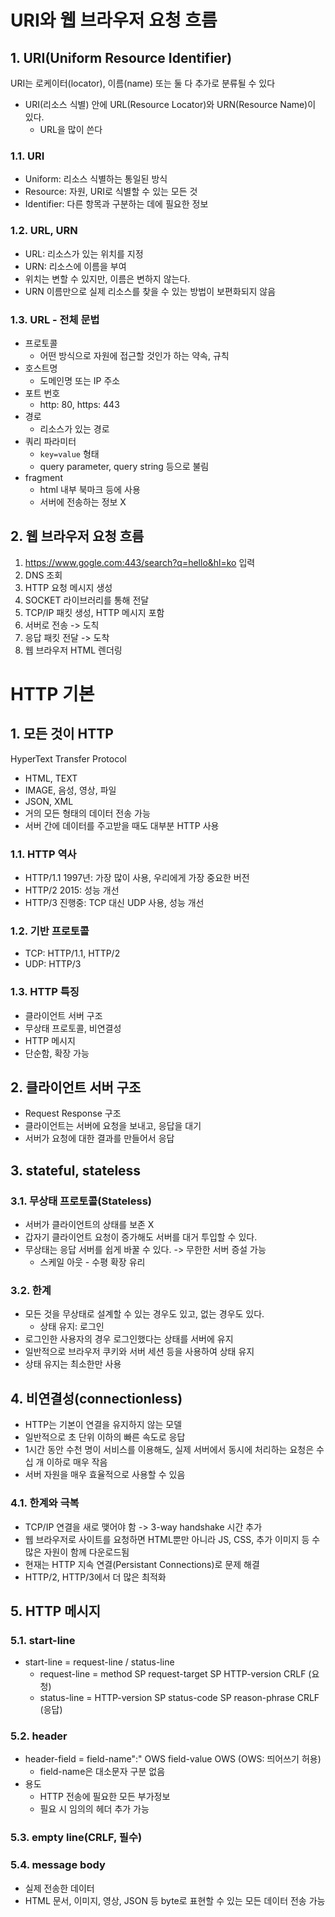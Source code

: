 # URI와 웹 브라우저 요청 흐름
## 1. URI(Uniform Resource Identifier)
URI는 로케이터(locator), 이름(name) 또는 둘 다 추가로 분류될 수 있다
- URI(리소스 식별) 안에 URL(Resource Locator)와 URN(Resource Name)이 있다.
  - URL을 많이 쓴다
### 1.1. URI
- Uniform: 리소스 식별하는 통일된 방식
- Resource: 자원, URI로 식별할 수 있는 모든 것
- Identifier: 다른 항목과 구분하는 데에 필요한 정보
 
### 1.2. URL, URN
- URL: 리소스가 있는 위치를 지정
- URN: 리소스에 이름을 부여
- 위치는 변할 수 있지만, 이름은 변하지 않는다.
- URN 이름만으로 실제 리소스를 찾을 수 있는 방법이 보편화되지 않음

### 1.3. URL - 전체 문법
- 프로토콜
  - 어떤 방식으로 자원에 접근할 것인가 하는 약속, 규칙
- 호스트명
  - 도메인명 또는 IP 주소
- 포트 번호
  - http: 80, https: 443
- 경로
  - 리소스가 있는 경로
- 쿼리 파라미터
  - `key=value` 형태
  - query parameter, query string 등으로 불림
- fragment
  - html 내부 북마크 등에 사용
  - 서버에 전송하는 정보 X

## 2. 웹 브라우저 요청 흐름
1. https://www.gogle.com:443/search?q=hello&hl=ko 입력
2. DNS 조회
3. HTTP 요청 메시지 생성
4. SOCKET 라이브러리를 통해 전달
5. TCP/IP 패킷 생성, HTTP 메시지 포함
6. 서버로 전송 -> 도칙
7. 응답 패킷 전달 -> 도착
8. 웹 브라우저 HTML 렌더링

# HTTP 기본
## 1. 모든 것이 HTTP
HyperText Transfer Protocol
- HTML, TEXT
- IMAGE, 음성, 영상, 파일
- JSON, XML
- 거의 모든 형태의 데이터 전송 가능
- 서버 간에 데이터를 주고받을 때도 대부분 HTTP 사용

### 1.1. HTTP 역사
- HTTP/1.1 1997년: 가장 많이 사용, 우리에게 가장 중요한 버전
- HTTP/2 2015: 성능 개선
- HTTP/3 진행중: TCP 대신 UDP 사용, 성능 개선

### 1.2. 기반 프로토콜
- TCP: HTTP/1.1, HTTP/2
- UDP: HTTP/3

### 1.3. HTTP 특징
- 클라이언트 서버 구조
- 무상태 프로토콜, 비연결성
- HTTP 메시지
- 단순함, 확장 가능

## 2. 클라이언트 서버 구조
- Request Response 구조
- 클라이언트는 서버에 요청을 보내고, 응답을 대기
- 서버가 요청에 대한 결과를 만들어서 응답

## 3. stateful, stateless
### 3.1. 무상태 프로토콜(Stateless)
- 서버가 클라이언트의 상태를 보존 X
- 갑자기 클라이언트 요청이 증가해도 서버를 대거 투입할 수 있다.
- 무상태는 응답 서버를 쉽게 바꿀 수 있다. -> 무한한 서버 증설 가능
  - 스케일 아웃 - 수평 확장 유리

### 3.2. 한계
- 모든 것을 무상태로 설계할 수 있는 경우도 있고, 없는 경우도 있다.
  - 상태 유지: 로그인
- 로그인한 사용자의 경우 로그인했다는 상태를 서버에 유지
- 일반적으로 브라우저 쿠키와 서버 세션 등을 사용하여 상태 유지
- 상태 유지는 최소한만 사용

## 4. 비연결성(connectionless)
- HTTP는 기본이 연결을 유지하지 않는 모델
- 일반적으로 초 단위 이하의 빠른 속도로 응답
- 1시간 동안 수천 명이 서비스를 이용해도, 실제 서버에서 동시에 처리하는 요청은 수십 개 이하로 매우 작음
- 서버 자원을 매우 효율적으로 사용할 수 있음

### 4.1. 한계와 극복
- TCP/IP 연결을 새로 맺어야 함 -> 3-way handshake 시간 추가
- 웹 브라우저로 사이트를 요청하면 HTML뿐만 아니라 JS, CSS, 추가 이미지 등 수많은 자원이 함께 다운로드됨
- 현재는 HTTP 지속 연결(Persistant Connections)로 문제 해결
- HTTP/2, HTTP/3에서 더 많은 최적화

## 5. HTTP 메시지
### 5.1. start-line
- start-line = request-line / status-line
  - request-line = method SP request-target SP HTTP-version CRLF (요청)
  - status-line = HTTP-version SP status-code SP reason-phrase CRLF (응답)
### 5.2. header
- header-field = field-name":" OWS field-value OWS (OWS: 띄어쓰기 허용)
  - field-name은 대소문자 구분 없음
- 용도
  - HTTP 전송에 필요한 모든 부가정보
  - 필요 시 임의의 헤더 추가 가능
### 5.3. empty line(CRLF, 필수)
### 5.4. message body
- 실제 전송한 데이터
- HTML 문서, 이미지, 영상, JSON 등 byte로 표현할 수 있는 모든 데이터 전송 가능